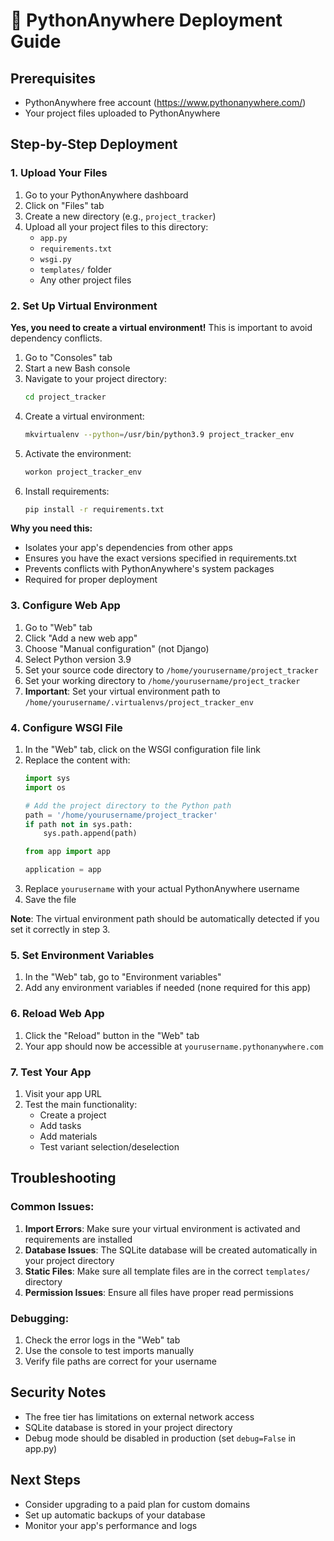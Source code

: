 # 🚀 PythonAnywhere Deployment Guide

## Prerequisites
- PythonAnywhere free account (https://www.pythonanywhere.com/)
- Your project files uploaded to PythonAnywhere

## Step-by-Step Deployment

### 1. Upload Your Files
1. Go to your PythonAnywhere dashboard
2. Click on "Files" tab
3. Create a new directory (e.g., `project_tracker`)
4. Upload all your project files to this directory:
   - `app.py`
   - `requirements.txt`
   - `wsgi.py`
   - `templates/` folder
   - Any other project files

### 2. Set Up Virtual Environment
**Yes, you need to create a virtual environment!** This is important to avoid dependency conflicts.

1. Go to "Consoles" tab
2. Start a new Bash console
3. Navigate to your project directory:
   ```bash
   cd project_tracker
   ```
4. Create a virtual environment:
   ```bash
   mkvirtualenv --python=/usr/bin/python3.9 project_tracker_env
   ```
5. Activate the environment:
   ```bash
   workon project_tracker_env
   ```
6. Install requirements:
   ```bash
   pip install -r requirements.txt
   ```

**Why you need this:**
- Isolates your app's dependencies from other apps
- Ensures you have the exact versions specified in requirements.txt
- Prevents conflicts with PythonAnywhere's system packages
- Required for proper deployment

### 3. Configure Web App
1. Go to "Web" tab
2. Click "Add a new web app"
3. Choose "Manual configuration" (not Django)
4. Select Python version 3.9
5. Set your source code directory to `/home/yourusername/project_tracker`
6. Set your working directory to `/home/yourusername/project_tracker`
7. **Important**: Set your virtual environment path to `/home/yourusername/.virtualenvs/project_tracker_env`

### 4. Configure WSGI File
1. In the "Web" tab, click on the WSGI configuration file link
2. Replace the content with:
   ```python
   import sys
   import os
   
   # Add the project directory to the Python path
   path = '/home/yourusername/project_tracker'
   if path not in sys.path:
       sys.path.append(path)
   
   from app import app
   
   application = app
   ```
3. Replace `yourusername` with your actual PythonAnywhere username
4. Save the file

**Note**: The virtual environment path should be automatically detected if you set it correctly in step 3.

### 5. Set Environment Variables
1. In the "Web" tab, go to "Environment variables"
2. Add any environment variables if needed (none required for this app)

### 6. Reload Web App
1. Click the "Reload" button in the "Web" tab
2. Your app should now be accessible at `yourusername.pythonanywhere.com`

### 7. Test Your App
1. Visit your app URL
2. Test the main functionality:
   - Create a project
   - Add tasks
   - Add materials
   - Test variant selection/deselection

## Troubleshooting

### Common Issues:

1. **Import Errors**: Make sure your virtual environment is activated and requirements are installed
2. **Database Issues**: The SQLite database will be created automatically in your project directory
3. **Static Files**: Make sure all template files are in the correct `templates/` directory
4. **Permission Issues**: Ensure all files have proper read permissions

### Debugging:
1. Check the error logs in the "Web" tab
2. Use the console to test imports manually
3. Verify file paths are correct for your username

## Security Notes
- The free tier has limitations on external network access
- SQLite database is stored in your project directory
- Debug mode should be disabled in production (set `debug=False` in app.py)

## Next Steps
- Consider upgrading to a paid plan for custom domains
- Set up automatic backups of your database
- Monitor your app's performance and logs

